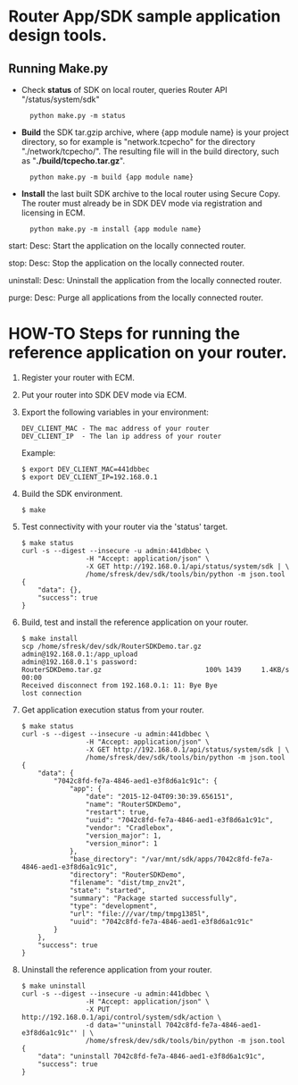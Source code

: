 # Router App/SDK sample application design tools.

## Running Make.py

- Check **status** of SDK on local router, queries Router API "/status/system/sdk"

    	python make.py -m status

- **Build** the SDK tar.gzip archive, where {app module name} is your project directory, so for example is "network.tcpecho" for the directory "./network/tcpecho/". The resulting file will in the build directory, such as "**./build/tcpecho.tar.gz**".

    	python make.py -m build {app module name}

- **Install** the last built SDK archive to the local router using Secure Copy. The router must already be in SDK DEV mode via registration and licensing in ECM.

    	python make.py -m install {app module name}


 start:
    Desc: Start the application on the locally connected router.

 stop:
    Desc: Stop the application on the locally connected router.

 uninstall:
    Desc: Uninstall the application from the locally connected router.

 purge:
    Desc: Purge all applications from the locally connected router.


HOW-TO Steps for running the reference application on your router.
==================================================================

1.  Register your router with ECM.

2.  Put your router into SDK DEV mode via ECM.

3.  Export the following variables in your environment:

        DEV_CLIENT_MAC - The mac address of your router
        DEV_CLIENT_IP  - The lan ip address of your router

    Example:

        $ export DEV_CLIENT_MAC=441dbbec
        $ export DEV_CLIENT_IP=192.168.0.1

4.  Build the SDK environment.

        $ make

5.  Test connectivity with your router via the 'status' target.

        $ make status
        curl -s --digest --insecure -u admin:441dbbec \
                        -H "Accept: application/json" \
                        -X GET http://192.168.0.1/api/status/system/sdk | \
                        /home/sfresk/dev/sdk/tools/bin/python -m json.tool
        {
            "data": {},
            "success": true
        }

6.  Build, test and install the reference application on your router.

        $ make install
        scp /home/sfresk/dev/sdk/RouterSDKDemo.tar.gz admin@192.168.0.1:/app_upload
        admin@192.168.0.1's password: 
        RouterSDKDemo.tar.gz                          100% 1439     1.4KB/s   00:00    
        Received disconnect from 192.168.0.1: 11: Bye Bye
        lost connection

7.  Get application execution status from your router.

        $ make status
        curl -s --digest --insecure -u admin:441dbbec \
                        -H "Accept: application/json" \
                        -X GET http://192.168.0.1/api/status/system/sdk | \
                        /home/sfresk/dev/sdk/tools/bin/python -m json.tool
        {
            "data": {
                "7042c8fd-fe7a-4846-aed1-e3f8d6a1c91c": {
                    "app": {
                        "date": "2015-12-04T09:30:39.656151",
                        "name": "RouterSDKDemo",
                        "restart": true,
                        "uuid": "7042c8fd-fe7a-4846-aed1-e3f8d6a1c91c",
                        "vendor": "Cradlebox",
                        "version_major": 1,
                        "version_minor": 1
                    },
                    "base_directory": "/var/mnt/sdk/apps/7042c8fd-fe7a-4846-aed1-e3f8d6a1c91c",
                    "directory": "RouterSDKDemo",
                    "filename": "dist/tmp_znv2t",
                    "state": "started",
                    "summary": "Package started successfully",
                    "type": "development",
                    "url": "file:///var/tmp/tmpg1385l",
                    "uuid": "7042c8fd-fe7a-4846-aed1-e3f8d6a1c91c"
                }
            },
            "success": true
        }

8.  Uninstall the reference application from your router.

        $ make uninstall
        curl -s --digest --insecure -u admin:441dbbec \
                        -H "Accept: application/json" \
                        -X PUT http://192.168.0.1/api/control/system/sdk/action \
                        -d data='"uninstall 7042c8fd-fe7a-4846-aed1-e3f8d6a1c91c"' | \
                        /home/sfresk/dev/sdk/tools/bin/python -m json.tool
        {
            "data": "uninstall 7042c8fd-fe7a-4846-aed1-e3f8d6a1c91c",
            "success": true
        }
